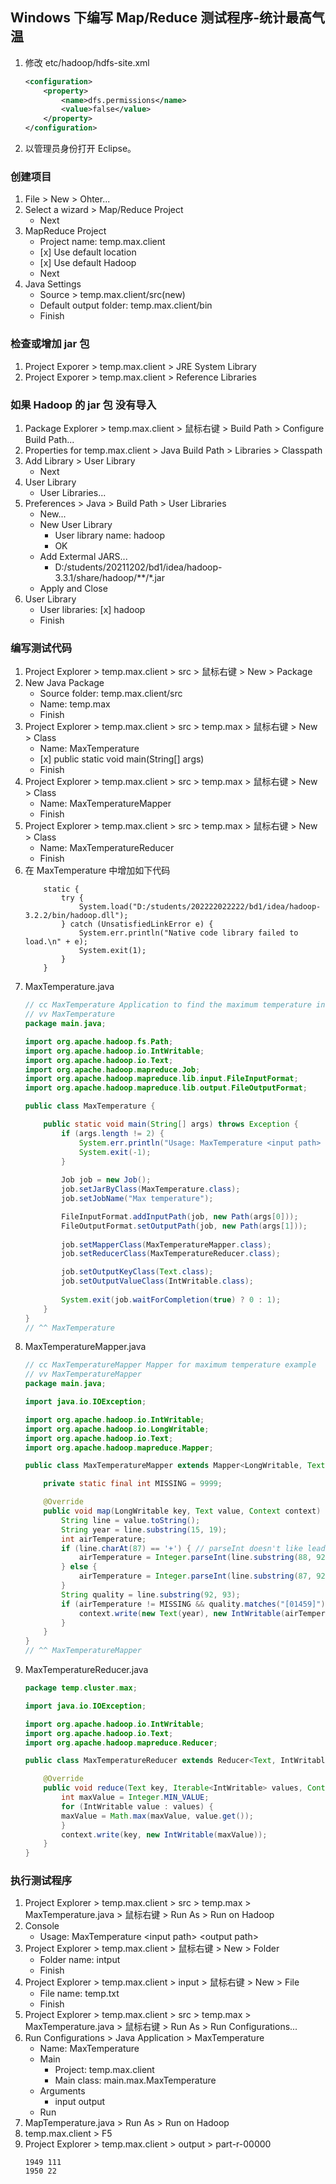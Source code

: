 ##  Windows 下编写 Map/Reduce 测试程序-统计最高气温

1. 修改 etc/hadoop/hdfs-site.xml
    ```xml
    <configuration>
        <property>
            <name>dfs.permissions</name>
            <value>false</value>
        </property>
    </configuration>
    ```
2. 以管理员身份打开 Eclipse。

### 创建项目

1. File > New > Ohter...
2. Select a wizard > Map/Reduce Project
    - Next
3. MapReduce Project
    - Project name: temp.max.client
    - \[x] Use default location
    - \[x] Use default Hadoop
    - Next
4. Java Settings
    - Source > temp.max.client/src(new)
    - Default output folder: temp.max.client/bin
    - Finish

### 检查或增加 jar 包

1. Project Exporer > temp.max.client > JRE System Library
2. Project Exporer > temp.max.client > Reference Libraries

### 如果 Hadoop 的 jar 包 没有导入

1. Package Explorer > temp.max.client > 鼠标右键 > Build Path > Configure Build Path...
2. Properties for temp.max.client > Java Build Path > Libraries > Classpath
2. Add Library > User Library
    - Next
3. User Library
    - User Libraries...
4. Preferences > Java > Build Path > User Libraries
    - New...
    - New User Library
        - User library name: hadoop
        - OK
    - Add Extermal JARS...
        - D:/students/20211202/bd1/idea/hadoop-3.3.1/share/hadoop/**/*.jar
    - Apply and Close
5. User Library
    - User libraries: \[x] hadoop
    - Finish

### 编写测试代码

1. Project Explorer > temp.max.client > src > 鼠标右键 > New > Package
2. New Java Package
    - Source folder: temp.max.client/src
    - Name: temp.max
    - Finish
3. Project Explorer > temp.max.client > src > temp.max > 鼠标右键 > New > Class
    - Name: MaxTemperature
    - \[x] public static void main(String[] args)
    - Finish
4. Project Explorer > temp.max.client > src > temp.max > 鼠标右键 > New > Class
    - Name: MaxTemperatureMapper
    - Finish
5. Project Explorer > temp.max.client > src > temp.max > 鼠标右键 > New > Class
    - Name: MaxTemperatureReducer
    - Finish
6. 在 MaxTemperature 中增加如下代码
    ```
        static {
            try {
                System.load("D:/students/202222022222/bd1/idea/hadoop-3.2.2/bin/hadoop.dll");
            } catch (UnsatisfiedLinkError e) {
                System.err.println("Native code library failed to load.\n" + e);
                System.exit(1);
            }
        }
    ```
7. MaxTemperature.java
    ```java {.line-numbers}
    // cc MaxTemperature Application to find the maximum temperature in the weather dataset
    // vv MaxTemperature
    package main.java;

    import org.apache.hadoop.fs.Path;
    import org.apache.hadoop.io.IntWritable;
    import org.apache.hadoop.io.Text;
    import org.apache.hadoop.mapreduce.Job;
    import org.apache.hadoop.mapreduce.lib.input.FileInputFormat;
    import org.apache.hadoop.mapreduce.lib.output.FileOutputFormat;

    public class MaxTemperature {

        public static void main(String[] args) throws Exception {
            if (args.length != 2) {
                System.err.println("Usage: MaxTemperature <input path> <output path>");
                System.exit(-1);
            }
        
            Job job = new Job();
            job.setJarByClass(MaxTemperature.class);
            job.setJobName("Max temperature");

            FileInputFormat.addInputPath(job, new Path(args[0]));
            FileOutputFormat.setOutputPath(job, new Path(args[1]));
        
            job.setMapperClass(MaxTemperatureMapper.class);
            job.setReducerClass(MaxTemperatureReducer.class);

            job.setOutputKeyClass(Text.class);
            job.setOutputValueClass(IntWritable.class);
        
            System.exit(job.waitForCompletion(true) ? 0 : 1);
        }
    }
    // ^^ MaxTemperature
    ```
8. MaxTemperatureMapper.java
    ```java {.line-numbers}
    // cc MaxTemperatureMapper Mapper for maximum temperature example
    // vv MaxTemperatureMapper
    package main.java;

    import java.io.IOException;

    import org.apache.hadoop.io.IntWritable;
    import org.apache.hadoop.io.LongWritable;
    import org.apache.hadoop.io.Text;
    import org.apache.hadoop.mapreduce.Mapper;

    public class MaxTemperatureMapper extends Mapper<LongWritable, Text, Text, IntWritable> {

        private static final int MISSING = 9999;
    
        @Override
        public void map(LongWritable key, Text value, Context context) throws IOException, InterruptedException {
            String line = value.toString();
            String year = line.substring(15, 19);
            int airTemperature;
            if (line.charAt(87) == '+') { // parseInt doesn't like leading plus signs
                airTemperature = Integer.parseInt(line.substring(88, 92));
            } else {
                airTemperature = Integer.parseInt(line.substring(87, 92));
            }
            String quality = line.substring(92, 93);
            if (airTemperature != MISSING && quality.matches("[01459]")) {
                context.write(new Text(year), new IntWritable(airTemperature));
            }
        }
    }
    // ^^ MaxTemperatureMapper
    ```
9. MaxTemperatureReducer.java
    ```java {.line-numbers}
    package temp.cluster.max;

    import java.io.IOException;

    import org.apache.hadoop.io.IntWritable;
    import org.apache.hadoop.io.Text;
    import org.apache.hadoop.mapreduce.Reducer;

    public class MaxTemperatureReducer extends Reducer<Text, IntWritable, Text, IntWritable> {
    
        @Override
        public void reduce(Text key, Iterable<IntWritable> values, Context context) throws IOException, InterruptedException {
            int maxValue = Integer.MIN_VALUE;
            for (IntWritable value : values) {
            maxValue = Math.max(maxValue, value.get());
            }
            context.write(key, new IntWritable(maxValue));
        }
    }
    ```

### 执行测试程序

1. Project Explorer > temp.max.client > src > temp.max > MaxTemperature.java > 鼠标右键  > Run As > Run on Hadoop
2. Console
    - Usage: MaxTemperature \<input path> \<output path>
3. Project Explorer > temp.max.client > 鼠标右键 > New > Folder
    - Folder name: intput
    - Finish
4.  Project Explorer > temp.max.client > input > 鼠标右键 > New > File
    - File name: temp.txt
    - Finish
5. Project Explorer > temp.max.client > src > temp.max > MaxTemperature.java > 鼠标右键  > Run As > Run Configurations...
6. Run Configurations > Java Application > MaxTemperature
    - Name: MaxTemperature
    - Main
        - Project: temp.max.client
        - Main class: main.max.MaxTemperature
    - Arguments
        - input output
    - Run
7. MapTemperature.java > Run As > Run on Hadoop
8. temp.max.client > F5
9. Project Explorer > temp.max.client > output > part-r-00000
    ```
    1949 111
    1950 22
    ```
